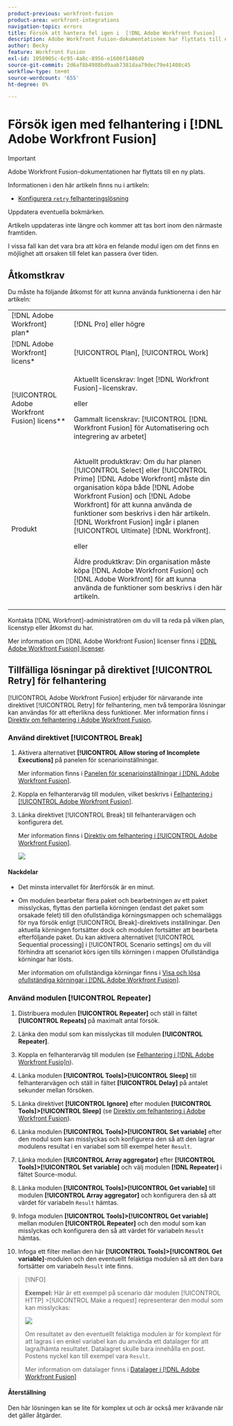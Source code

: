 ```yaml
---
product-previous: workfront-fusion
product-area: workfront-integrations
navigation-topic: errors
title: Försök att hantera fel igen i  [!DNL Adobe Workfront Fusion]
description: Adobe Workfront Fusion-dokumentationen har flyttats till en ny plats. Den här artikeln har tagits bort, men innehåller en länk till den nya artikeln som innehåller den här funktionen.
author: Becky
feature: Workfront Fusion
exl-id: 1058905c-6c95-4a8c-8956-e1606f1486d9
source-git-commit: 2d6af8b4988bd9aab7381daa79dec79e41408c45
workflow-type: tm+mt
source-wordcount: '655'
ht-degree: 0%

---
```


# Försök igen med felhantering i [!DNL Adobe Workfront Fusion]

>[!IMPORTANT]
>
>Adobe Workfront Fusion-dokumentationen har flyttats till en ny plats.
>
>Informationen i den här artikeln finns nu i artikeln:
>
>* [Konfigurera `retry` felhanteringslösning](https://experienceleague.adobe.com/docs/workfront-fusion/using/create-scenarios/configure-error-handling/retry.html)
>
>Uppdatera eventuella bokmärken.
>
>Artikeln uppdateras inte längre och kommer att tas bort inom den närmaste framtiden.

I vissa fall kan det vara bra att köra en felande modul igen om det finns en möjlighet att orsaken till felet kan passera över tiden.

## Åtkomstkrav

Du måste ha följande åtkomst för att kunna använda funktionerna i den här artikeln:

<table style="table-layout:auto">
 <col> 
 <col> 
 <tbody> 
  <tr> 
   <td role="rowheader">[!DNL Adobe Workfront] plan*</td> 
   <td> <p>[!DNL Pro] eller högre</p> </td> 
  </tr> 
  <tr data-mc-conditions=""> 
   <td role="rowheader">[!DNL Adobe Workfront] licens*</td> 
   <td> <p>[!UICONTROL Plan], [!UICONTROL Work]</p> </td> 
  </tr> 
  <tr> 
   <td role="rowheader">[!UICONTROL Adobe Workfront Fusion] licens**</td> 
   <td>
   <p>Aktuellt licenskrav: Inget [!DNL Workfront Fusion]-licenskrav.</p>
   <p>eller</p>
   <p>Gammalt licenskrav: [!UICONTROL [!DNL Workfront Fusion] för Automatisering och integrering av arbetet] </p>
   </td> 
  </tr> 
  <tr> 
   <td role="rowheader">Produkt</td> 
   <td>
   <p>Aktuellt produktkrav: Om du har planen [!UICONTROL Select] eller [!UICONTROL Prime] [!DNL Adobe Workfront] måste din organisation köpa både [!DNL Adobe Workfront Fusion] och [!DNL Adobe Workfront] för att kunna använda de funktioner som beskrivs i den här artikeln. [!DNL Workfront Fusion] ingår i planen [!UICONTROL Ultimate] [!DNL Workfront].</p>
   <p>eller</p>
   <p>Äldre produktkrav: Din organisation måste köpa [!DNL Adobe Workfront Fusion] och [!DNL Adobe Workfront] för att kunna använda de funktioner som beskrivs i den här artikeln.</p>
   </td> 
  </tr> 
 </tbody> 
</table>

Kontakta [!DNL Workfront]-administratören om du vill ta reda på vilken plan, licenstyp eller åtkomst du har.

Mer information om [!DNL Adobe Workfront Fusion] licenser finns i [[!DNL Adobe Workfront Fusion] licenser](../../workfront-fusion/get-started/license-automation-vs-integration.md).

## Tillfälliga lösningar på direktivet [!UICONTROL Retry] för felhantering

[!UICONTROL Adobe Workfront Fusion] erbjuder för närvarande inte direktivet [!UICONTROL Retry] för felhantering, men två temporära lösningar kan användas för att efterlikna dess funktioner. Mer information finns i [Direktiv om felhantering i Adobe Workfront Fusion](../../workfront-fusion/errors/directives-for-error-handling.md).

### Använd direktivet [!UICONTROL Break]

1. Aktivera alternativet **[!UICONTROL Allow storing of Incomplete Executions]** på panelen för scenarioinställningar.

   Mer information finns i [Panelen för scenarioinställningar i [!DNL Adobe Workfront Fusion]](../../workfront-fusion/scenarios/scenario-settings-panel.md).

1. Koppla en felhanterarväg till modulen, vilket beskrivs i [Felhantering i [!UICONTROL Adobe Workfront Fusion]](../../workfront-fusion/errors/error-handling.md).
1. Länka direktivet [!UICONTROL Break] till felhanterarvägen och konfigurera det.

   Mer information finns i [Direktiv om felhantering i [!UICONTROL Adobe Workfront Fusion]](../../workfront-fusion/errors/directives-for-error-handling.md).

   ![](assets/break-directive-350x241.png)

#### Nackdelar

* Det minsta intervallet för återförsök är en minut.
* Om modulen bearbetar flera paket och bearbetningen av ett paket misslyckas, flyttas den partiella körningen (endast det paket som orsakade felet) till den ofullständiga körningsmappen och schemaläggs för nya försök enligt [!UICONTROL Break]-direktivets inställningar. Den aktuella körningen fortsätter dock och modulen fortsätter att bearbeta efterföljande paket. Du kan aktivera alternativet [!UICONTROL Sequential processing] i [!UICONTROL Scenario settings] om du vill förhindra att scenariot körs igen tills körningen i mappen Ofullständiga körningar har lösts.

  Mer information om ofullständiga körningar finns i [Visa och lösa ofullständiga körningar i [!DNL Adobe Workfront Fusion]](../../workfront-fusion/scenarios/view-and-resolve-incomplete-executions.md).

### Använd modulen [!UICONTROL Repeater]

1. Distribuera modulen **[!UICONTROL Repeater]** och ställ in fältet **[!UICONTROL Repeats]** på maximalt antal försök.
1. Länka den modul som kan misslyckas till modulen **[!UICONTROL Repeater]**.
1. Koppla en felhanterarväg till modulen (se [Felhantering i [!DNL Adobe Workfront Fusio]n](../../workfront-fusion/errors/error-handling.md)).
1. Länka modulen **[!UICONTROL Tools]>[!UICONTROL Sleep]** till felhanterarvägen och ställ in fältet **[!UICONTROL Delay]** på antalet sekunder mellan försöken.

1. Länka direktivet **[!UICONTROL Ignore]** efter modulen **[!UICONTROL Tools]>[!UICONTROL Sleep]** (se [Direktiv om felhantering i Adobe Workfront Fusion](../../workfront-fusion/errors/directives-for-error-handling.md)).

1. Länka modulen **[!UICONTROL Tools]>[!UICONTROL Set variable]** efter den modul som kan misslyckas och konfigurera den så att den lagrar modulens resultat i en variabel som till exempel heter `Result`.

1. Länka modulen **[!UICONTROL Array aggregator]** efter **[!UICONTROL Tools]>[!UICONTROL Set variable]** och välj modulen **[!DNL Repeater]** i fältet Source-modul.

1. Länka modulen **[!UICONTROL Tools]>[!UICONTROL Get variable]** till modulen **[!UICONTROL Array aggregator]** och konfigurera den så att värdet för variabeln `Result` hämtas.

1. Infoga modulen **[!UICONTROL Tools]>[!UICONTROL Get variable]** mellan modulen **[!UICONTROL Repeater]** och den modul som kan misslyckas och konfigurera den så att värdet för variabeln `Result` hämtas.

1. Infoga ett filter mellan den här **[!UICONTROL Tools]>[!UICONTROL Get variable]**-modulen och den eventuellt felaktiga modulen så att den bara fortsätter om variabeln `Result` inte finns.

>[!INFO]
>
>**Exempel:** Här är ett exempel på scenario där modulen [!UICONTROL HTTP] >[!UICONTROL Make a request] representerar den modul som kan misslyckas:
>
>![](assets/http-make-request-350x116.png)
>
>Om resultatet av den eventuellt felaktiga modulen är för komplext för att lagras i en enkel variabel kan du använda ett datalager för att lagra/hämta resultatet. Datalagret skulle bara innehålla en post. Postens nyckel kan till exempel vara `Result`.
>
>Mer information om datalager finns i [Datalager i [!DNL Adobe Workfront Fusion]](../../workfront-fusion/modules/data-stores.md)

#### Återställning

Den här lösningen kan se lite för komplex ut och är också mer krävande när det gäller åtgärder.
